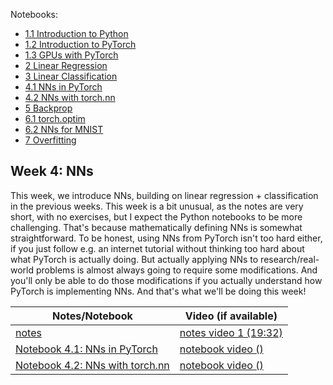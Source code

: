 Notebooks:
* [1.1 Introduction to Python](https://colab.research.google.com/drive/18jGWurFiWTrvcz_OLiWF46xuaTVvYDww?usp=sharing)
* [1.2 Introduction to PyTorch](https://colab.research.google.com/drive/1AV5pzM-9AIIDWldQZ6Id7XH8_yRGztGP?usp=sharing)
* [1.3 GPUs with PyTorch](https://colab.research.google.com/drive/1EjqE4eDioEdWJwWm_KnO0CPTds3LHKyC?usp=sharing)
* [2 Linear Regression](https://colab.research.google.com/drive/1wrgZfRJaWC-Hh_zgrDd-ubgdIAq0Qd_q?usp=sharing)
* [3 Linear Classification](https://colab.research.google.com/drive/1XuazbDaJA88AJbdsm9mcw_foBfyQR2bH?usp=sharing)
* [4.1 NNs in PyTorch](https://colab.research.google.com/drive/1UyJM01YKfxszLffd-F2EU2yTFxmKb7e9?usp=sharing)
* [4.2 NNs with torch.nn](https://colab.research.google.com/drive/1dXEYDmW7Bu31rC2ejkNXfdTHfwVO_vrC?usp=sharing)
* [5 Backprop](https://colab.research.google.com/drive/1nXVv4Sh_aaCmvLn-tE8xSfoxFwhAJgId?usp=sharing)
* [6.1 torch.optim](https://colab.research.google.com/drive/1S3bcYEUpeaXEMae0gRILxhIYN7EQcMHN?usp=sharing)
* [6.2 NNs for MNIST](https://colab.research.google.com/drive/1UA9-DSlbjoLp_vTYAi_bR7-6X6uvKMgi?usp=sharing)
* [7 Overfitting](https://colab.research.google.com/drive/1_adhLa3YMOnnmIS0sKkYvjToisFuWr3Z?usp=sharing)

## Week 4: NNs

This week, we introduce NNs, building on linear regression + classification in the previous weeks.
This week is a bit unusual, as the notes are very short, with no exercises, but I expect the Python notebooks to be more challenging.
That's because mathematically defining NNs is somewhat straightforward.
To be honest, using NNs from PyTorch isn't too hard either, if you just follow e.g. an internet tutorial without thinking too hard about what PyTorch is actually doing.
But actually applying NNs to research/real-world problems is almost always going to require some modifications.
And you'll only be able to do those modifications if you actually understand how PyTorch is implementing NNs.
And that's what we'll be doing this week!

| Notes/Notebook | Video (if available) |
| ---- | ---- |
| [notes](notes/4_nn/nn.pdf) | [notes video 1 (19:32)](https://uob.sharepoint.com/:v:/t/grp-LAlectures/EQgb2YmkGuxLvrFdM20sjV4BWlh8SBXTqW3O4m5pFiucZQ) |
| [Notebook 4.1: NNs in PyTorch](https://colab.research.google.com/drive/1UyJM01YKfxszLffd-F2EU2yTFxmKb7e9?usp=sharing) | [notebook video ()]() |
| [Notebook 4.2: NNs with torch.nn](https://colab.research.google.com/drive/1dXEYDmW7Bu31rC2ejkNXfdTHfwVO_vrC?usp=sharing) | [notebook video ()]() |

